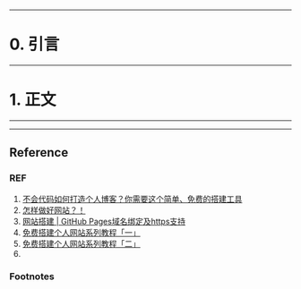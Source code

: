 ```table-of-contents
```
---
# 0. 引言


----
# 1. 正文




---
---
## Reference 
### REF 
1. [不会代码如何打造个人博客？你需要这个简单、免费的搭建工具](https://mp.weixin.qq.com/s?__biz=MjM5MjAyNDUyMA%3D%3D&mid=2650522836&idx=1&sn=c5515a6d9d460389866d1d6fe81f09a6&scene=45#wechat_redirect)
2. [怎样做好网站？！](https://mp.weixin.qq.com/s/gR0NbCofxqSAU0k7CgNJFw)
3. [网站搭建 | GitHub Pages域名绑定及https支持](https://mp.weixin.qq.com/s/CwXvAS4DecBfPfEtG2_Bvg)
4. [免费搭建个人网站系列教程「一」](https://mp.weixin.qq.com/s/nkUjc2TJm0pAve-A-uMdPQ)
5. [免费搭建个人网站系列教程「二」](https://mp.weixin.qq.com/s/Z-xK32DXHa_xWxfbUOe9KA)
6. 

### Footnotes


